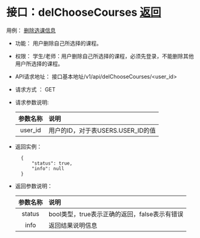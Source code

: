 ﻿<!-- markdownlint-disable MD033-->
<!-- 禁止MD033类型的警告 https://www.npmjs.com/package/markdownlint -->

# 接口：delChooseCourses  [返回](../README.md)
用例： [删除选课信息](../用例/删除选课信息.md)

- 功能：
    用户删除自己所选择的课程。
    
- 权限：
    学生/老师：用户删除自己所选择的课程，必须先登录，不能删除其他用户所选择的课程。
    
- API请求地址： 
    接口基本地址/v1/api/delChooseCourses/<user_id>

- 请求方式 ：
    GET

- 请求参数说明:

  |参数名称|说明|
  |:---------:|:--------------------------------------------------------|
  |user_id|用户的ID，对于表USERS.USER_ID的值|

- 返回实例：

        {         
            "status": true,
            "info": null
        }
 
- 返回参数说明：    
 
  |参数名称|说明|
  |:---------:|:--------------------------------------------------------|      
  |status|bool类型，true表示正确的返回，false表示有错误|
  |info|返回结果说明信息|


